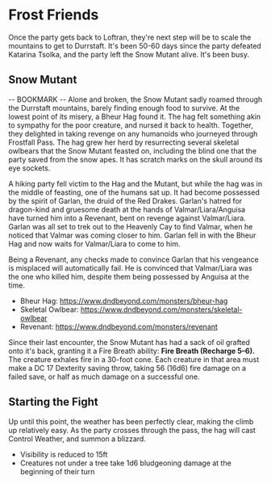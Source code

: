 # Frost Friends
Once the party gets back to Loftran, they're next step will be to scale the mountains to get to Durrstaft. It's been 50-60 days since the party defeated Katarina Tsolka, and the party left the Snow Mutant alive. It's been busy.

## Snow Mutant
-- BOOKMARK --
Alone and broken, the Snow Mutant sadly roamed through the Durrstaft mountains, barely finding enough food to survive. At the lowest point of its misery, a Bheur Hag found it. The hag felt something akin to sympathy for the poor creature, and nursed it back to health. Together, they delighted in taking revenge on any humanoids who journeyed through Frostfall Pass. The hag grew her herd by resurrecting several skeletal owlbears that the Snow Mutant feasted on, including the blind one that the party saved from the snow apes. It has scratch marks on the skull around its eye sockets.

A hiking party fell victim to the Hag and the Mutant, but while the hag was in the middle of feasting, one of the humans sat up. It had become possessed by the spirit of Garlan, the druid of the Red Drakes. Garlan's hatred for dragon-kind and gruesome death at the hands of Valmar/Liara/Anguisa have turned him into a Revenant, bent on revenge against Valmar/Liara. Garlan was all set to trek out to the Heavenly Cay to find Valmar, when he noticed that Valmar was coming closer to him. Garlan fell in with the Bheur Hag and now waits for Valmar/Liara to come to him.

Being a Revenant, any checks made to convince Garlan that his vengeance is misplaced will automatically fail. He is convinced that Valmar/Liara was the one who killed him, despite them being possessed by Anguisa at the time.

* Bheur Hag: https://www.dndbeyond.com/monsters/bheur-hag
* Skeletal Owlbear: https://www.dndbeyond.com/monsters/skeletal-owlbear
* Revenant: https://www.dndbeyond.com/monsters/revenant

Since their last encounter, the Snow Mutant has had a sack of oil grafted onto it's back, granting it a Fire Breath ability:
**Fire Breath (Recharge 5–6).** The creature exhales fire in a 30-foot cone. Each creature in that area must make a DC 17 Dexterity saving throw, taking 56 (16d6) fire damage on a failed save, or half as much damage on a successful one.

## Starting the Fight
Up until this point, the weather has been perfectly clear, making the climb up relatively easy. As the party crosses through the pass, the hag will cast Control Weather, and summon a blizzard.
* Visibility is reduced to 15ft
* Creatures not under a tree take 1d6 bludgeoning damage at the beginning of their turn
